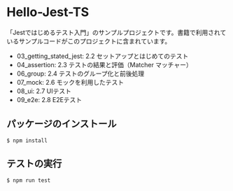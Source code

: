 # Hello-Jest-TS

「Jestではじめるテスト入門」のサンプルプロジェクトです。書籍で利用されているサンプルコードがこのプロジェクトに含まれています。 

- 03_getting_stated_jest: 2.2 セットアップとはじめてのテスト
- 04_assertion: 2.3 テストの結果と評価（Matcher マッチャー）
- 06_group: 2.4 テストのグループ化と前後処理
- 07_mock: 2.6 モックを利用したテスト
- 08_ui: 2.7 UIテスト
- 09_e2e: 2.8 E2Eテスト

## パッケージのインストール
```
$ npm install
```

## テストの実行
```
$ npm run test 
```

